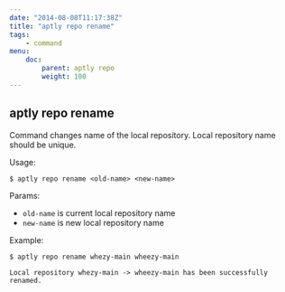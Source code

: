 ```yaml
---
date: "2014-08-08T11:17:38Z"
title: "aptly repo rename"
tags:
    - command
menu:
    doc:
        parent: aptly repo
        weight: 100
---
```



aptly repo rename
-----------------

Command changes name of the local repository. Local repository name
should be unique.

Usage:

    $ aptly repo rename <old-name> <new-name>

Params:

-   `old-name` is current local repository name
-   `new-name` is new local repository name

Example:

    $ aptly repo rename whezy-main wheezy-main

    Local repository whezy-main -> wheezy-main has been successfully renamed.
